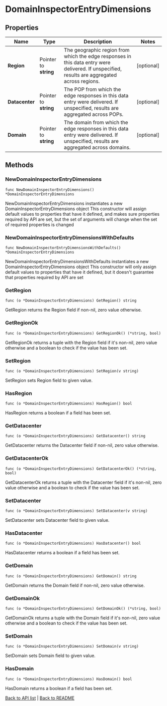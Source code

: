 # DomainInspectorEntryDimensions

## Properties

Name | Type | Description | Notes
------------ | ------------- | ------------- | -------------
**Region** | Pointer to **string** | The geographic region from which the edge responses in this data entry were delivered. If unspecified, results are aggregated across regions. | [optional] 
**Datacenter** | Pointer to **string** | The POP from which the edge responses in this data entry were delivered. If unspecified, results are aggregated across POPs. | [optional] 
**Domain** | Pointer to **string** | The domain from which the edge responses in this data entry were delivered. If unspecified, results are aggregated across domains. | [optional] 

## Methods

### NewDomainInspectorEntryDimensions

`func NewDomainInspectorEntryDimensions() *DomainInspectorEntryDimensions`

NewDomainInspectorEntryDimensions instantiates a new DomainInspectorEntryDimensions object
This constructor will assign default values to properties that have it defined,
and makes sure properties required by API are set, but the set of arguments
will change when the set of required properties is changed

### NewDomainInspectorEntryDimensionsWithDefaults

`func NewDomainInspectorEntryDimensionsWithDefaults() *DomainInspectorEntryDimensions`

NewDomainInspectorEntryDimensionsWithDefaults instantiates a new DomainInspectorEntryDimensions object
This constructor will only assign default values to properties that have it defined,
but it doesn't guarantee that properties required by API are set

### GetRegion

`func (o *DomainInspectorEntryDimensions) GetRegion() string`

GetRegion returns the Region field if non-nil, zero value otherwise.

### GetRegionOk

`func (o *DomainInspectorEntryDimensions) GetRegionOk() (*string, bool)`

GetRegionOk returns a tuple with the Region field if it's non-nil, zero value otherwise
and a boolean to check if the value has been set.

### SetRegion

`func (o *DomainInspectorEntryDimensions) SetRegion(v string)`

SetRegion sets Region field to given value.

### HasRegion

`func (o *DomainInspectorEntryDimensions) HasRegion() bool`

HasRegion returns a boolean if a field has been set.

### GetDatacenter

`func (o *DomainInspectorEntryDimensions) GetDatacenter() string`

GetDatacenter returns the Datacenter field if non-nil, zero value otherwise.

### GetDatacenterOk

`func (o *DomainInspectorEntryDimensions) GetDatacenterOk() (*string, bool)`

GetDatacenterOk returns a tuple with the Datacenter field if it's non-nil, zero value otherwise
and a boolean to check if the value has been set.

### SetDatacenter

`func (o *DomainInspectorEntryDimensions) SetDatacenter(v string)`

SetDatacenter sets Datacenter field to given value.

### HasDatacenter

`func (o *DomainInspectorEntryDimensions) HasDatacenter() bool`

HasDatacenter returns a boolean if a field has been set.

### GetDomain

`func (o *DomainInspectorEntryDimensions) GetDomain() string`

GetDomain returns the Domain field if non-nil, zero value otherwise.

### GetDomainOk

`func (o *DomainInspectorEntryDimensions) GetDomainOk() (*string, bool)`

GetDomainOk returns a tuple with the Domain field if it's non-nil, zero value otherwise
and a boolean to check if the value has been set.

### SetDomain

`func (o *DomainInspectorEntryDimensions) SetDomain(v string)`

SetDomain sets Domain field to given value.

### HasDomain

`func (o *DomainInspectorEntryDimensions) HasDomain() bool`

HasDomain returns a boolean if a field has been set.


[Back to API list](../README.md#documentation-for-api-endpoints) | [Back to README](../README.md)



